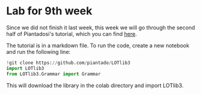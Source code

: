 # Lab for 9th week

Since we did not finish it last week, this week we will go through the second
half of Piantadosi's tutorial,
which you can find [here](https://github.com/piantado/LOTlib3/blob/master/Documentation/Tutorial.md).

The tutorial is in a markdown file. 
To run the code, create a new notebook and run the following line:

```python
!git clone https://github.com/piantado/LOTlib3
import LOTlib3
from LOTlib3.Grammar import Grammar
```

This will download the library in the colab directory and import LOTlib3.